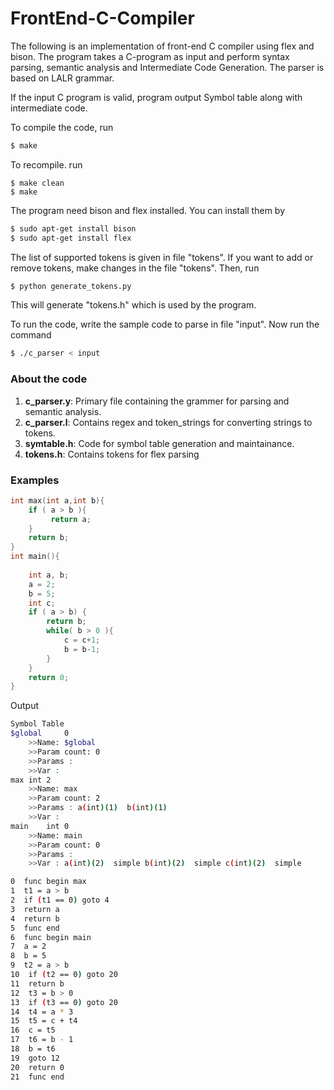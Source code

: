 # FrontEnd-C-Compiler


The following is an implementation of front-end C compiler using flex and bison. The program takes a C-program as input and perform syntax parsing, semantic analysis and Intermediate Code Generation. The parser is based on LALR grammar.

If the input C program is valid, program output Symbol table along with intermediate code.


To compile the code, run
```bash 
$ make
```
To recompile. run
```
$ make clean
$ make
```

The program need bison and flex installed. You can install them by
```bash
$ sudo apt-get install bison
$ sudo apt-get install flex
```

The list of supported tokens is given in file "tokens". If you want to add or remove tokens, make changes in the file "tokens". Then, run
```bash
$ python generate_tokens.py
```
This will generate "tokens.h" which is used by the program.

To run the code, write the sample code to parse in file "input". Now run the command
```bash
$ ./c_parser < input
```

### About the code
1. **c_parser.y**: Primary file containing the grammer for parsing and semantic analysis.
2. **c_parser.l**: Contains regex and token_strings for converting strings to tokens.
3. **symtable.h**: Code for symbol table generation and maintainance. 
4. **tokens.h**: Contains tokens for flex parsing

### Examples

```c
int max(int a,int b){
	if ( a > b ){
		 return a;
	}
	return b;
}
int main(){
	
	int a, b;
	a = 2;
	b = 5;
	int c;
	if ( a > b) {
		return b;
		while( b > 0 ){
			c = c+1;
			b = b-1;
		}
	}
	return 0;
}
```

Output
```bash
Symbol Table
$global		0
	>>Name: $global
	>>Param count: 0
	>>Params : 
	>>Var : 
max	int	2
	>>Name: max
	>>Param count: 2
	>>Params : a(int)(1)  b(int)(1)  
	>>Var : 
main	int	0
	>>Name: main
	>>Param count: 0
	>>Params : 
	>>Var : a(int)(2)  simple b(int)(2)  simple c(int)(2)  simple 

0  func begin max
1  t1 = a > b
2  if (t1 == 0) goto 4
3  return a
4  return b
5  func end
6  func begin main
7  a = 2
8  b = 5
9  t2 = a > b
10  if (t2 == 0) goto 20
11  return b
12  t3 = b > 0
13  if (t3 == 0) goto 20
14  t4 = a * 3
15  t5 = c + t4
16  c = t5
17  t6 = b - 1
18  b = t6
19  goto 12
20  return 0
21  func end

```
